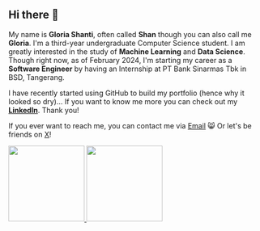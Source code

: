 ## Hi there 👋

My name is **Gloria Shanti**, often called **Shan** though you can also call me **Gloria**. I'm a third-year undergraduate Computer Science student.
I am greatly interested in the study of **Machine Learning** and **Data Science**. Though right now, as of February 2024, I'm starting my career as a **Software Engineer** by having an Internship at PT Bank Sinarmas Tbk in BSD, Tangerang.

I have recently started using GitHub to build my portfolio (hence why it looked so dry)...
If you want to know me more you can check out my **[LinkedIn](https://www.linkedin.com/in/gloria-shanti-wulandaru-a0ab21216/)**.
Thank you!

If you ever want to reach me, you can contact me via [Email](https://mail.google.com/mail/?view=cm&fs=1&to=contactme.gloriashanti@gmail.com) 😸
Or let's be friends on [X](/https://twitter.com/in_sainthy)!

<!--
<p align="left">
<a href="https://github.com/shannnbe">
  <img height="150em" src="https://github-readme-stats-eight-theta.vercel.app/api?username=shannnbe&show_icons=true&theme=algolia&include_all_commits=true&count_private=true"/>
  <img height="150em" src="https://github-readme-stats-eight-theta.vercel.app/api/top-langs/?username=shannnbe&layout=compact&langs_count=8&theme=algolia"/>
</a>
</p>
!-->

<p align="left">
<a href="https://github.com/shannnbe">
  <img height="150em" src="https://github-readme-stats.vercel.app/api?username=shannnbe&theme=vue-dark&show_icons=true&hide_border=true&count_private=true"/>
  <img height="150em" src="https://github-readme-stats.vercel.app/api/top-langs/?username=shannnbe&theme=vue-dark&show_icons=true&hide_border=true&layout=compact"/>
</a>
</p>



<!--
**shannnbe/shannnbe** is a ✨ _special_ ✨ repository because its `README.md` (this file) appears on your GitHub profile.

Here are some ideas to get you started:

- 🔭 I’m currently working on ...
- 🌱 I’m currently learning ...
- 👯 I’m looking to collaborate on ...
- 🤔 I’m looking for help with ...
- 💬 Ask me about ...
- 📫 How to reach me: ...
- 😄 Pronouns: ...
- ⚡ Fun fact: ...
-->
